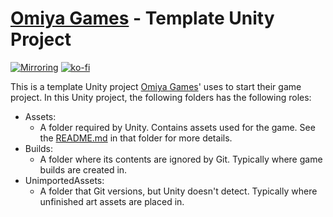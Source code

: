 # [Omiya Games](https://www.omiyagames.com/) - Template Unity Project

[![Mirroring](https://github.com/OmiyaGames/template-unity-project/workflows/Mirroring/badge.svg)](https://bitbucket.org/OmiyaGames/template-unity-project) [![ko-fi](https://www.ko-fi.com/img/githubbutton_sm.svg)](https://ko-fi.com/I3I51KS8F)

This is a template Unity project [Omiya Games](https://www.omiyagames.com/)' uses to start their game project.
In this Unity project, the following folders has the following roles:

- Assets:
    - A folder required by Unity.  Contains assets used for the game.  See the [README.md](/Assets/README.md) in that folder for more details.
- Builds:
    - A folder where its contents are ignored by Git.  Typically where game builds are created in.
- UnimportedAssets:
    - A folder that Git versions, but Unity doesn't detect.  Typically where unfinished art assets are placed in.
